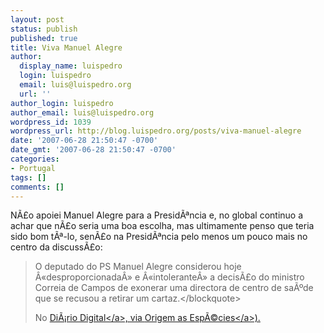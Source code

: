 ```yaml
---
layout: post
status: publish
published: true
title: Viva Manuel Alegre
author:
  display_name: luispedro
  login: luispedro
  email: luis@luispedro.org
  url: ''
author_login: luispedro
author_email: luis@luispedro.org
wordpress_id: 1039
wordpress_url: http://blog.luispedro.org/posts/viva-manuel-alegre
date: '2007-06-28 21:50:47 -0700'
date_gmt: '2007-06-28 21:50:47 -0700'
categories:
- Portugal
tags: []
comments: []
---
```

<p>N&Atilde;&pound;o apoiei Manuel Alegre para a Presid&Atilde;&ordf;ncia e, no global continuo a achar que n&Atilde;&pound;o seria uma boa escolha, mas ultimamente penso que teria sido bom t&Atilde;&ordf;-lo, sen&Atilde;&pound;o na Presid&Atilde;&ordf;ncia pelo menos um pouco mais no centro da discuss&Atilde;&pound;o:<br />
<blockquote>O deputado do PS Manuel Alegre considerou hoje &Acirc;&laquo;desproporcionada&Acirc;&raquo; e &Acirc;&laquo;intolerante&Acirc;&raquo; a decis&Atilde;&pound;o do ministro Correia de Campos de exonerar uma directora de centro de sa&Atilde;&ordm;de que se recusou a retirar um cartaz.<&#47;blockquote>
<p>No <a href="http:&#47;&#47;diariodigital.sapo.pt&#47;news.asp?section_id=12&id_news=283298">Di&Atilde;&iexcl;rio Digital<&#47;a>, via <a href="http:&#47;&#47;origemdasespecies.blogspot.com&#47;2007&#47;06&#47;diferente-mas-semelhante.html">Origem as Esp&Atilde;&copy;cies<&#47;a>).</p>
